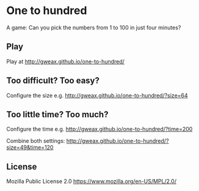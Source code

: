 # One to hundred

A game: Can you pick the numbers from 1 to 100 in just four minutes?

## Play

Play at http://gweax.github.io/one-to-hundred/

## Too difficult? Too easy?

Configure the size e.g. http://gweax.github.io/one-to-hundred/?size=64

## Too little time? Too much?

Configure the time e.g. http://gweax.github.io/one-to-hundred/?time=200

Combine both settings: http://gweax.github.io/one-to-hundred/?size=49&time=120

## License

Mozilla Public License 2.0 https://www.mozilla.org/en-US/MPL/2.0/
